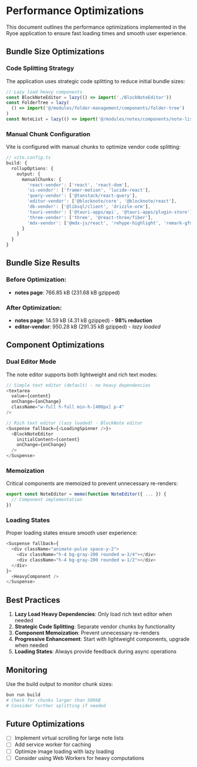 # Performance Optimizations

This document outlines the performance optimizations implemented in the Ryoe application to ensure fast loading times and smooth user experience.

## Bundle Size Optimizations

### Code Splitting Strategy

The application uses strategic code splitting to reduce initial bundle sizes:

```typescript
// Lazy load heavy components
const BlockNoteEditor = lazy(() => import('./BlockNoteEditor'))
const FolderTree = lazy(
  () => import('@/modules/folder-management/components/folder-tree')
)
const NoteList = lazy(() => import('@/modules/notes/components/note-list'))
```

### Manual Chunk Configuration

Vite is configured with manual chunks to optimize vendor code splitting:

```typescript
// vite.config.ts
build: {
  rollupOptions: {
    output: {
      manualChunks: {
        'react-vendor': ['react', 'react-dom'],
        'ui-vendor': ['framer-motion', 'lucide-react'],
        'query-vendor': ['@tanstack/react-query'],
        'editor-vendor': ['@blocknote/core', '@blocknote/react'],
        'db-vendor': ['@libsql/client', 'drizzle-orm'],
        'tauri-vendor': ['@tauri-apps/api', '@tauri-apps/plugin-store'],
        'three-vendor': ['three', '@react-three/fiber'],
        'mdx-vendor': ['@mdx-js/react', 'rehype-highlight', 'remark-gfm']
      }
    }
  }
}
```

## Bundle Size Results

### Before Optimization:

- **notes page**: 766.85 kB (231.68 kB gzipped)

### After Optimization:

- **notes page**: 14.59 kB (4.31 kB gzipped) - **98% reduction**
- **editor-vendor**: 950.28 kB (291.35 kB gzipped) - _lazy loaded_

## Component Optimizations

### Dual Editor Mode

The note editor supports both lightweight and rich text modes:

```typescript
// Simple text editor (default) - no heavy dependencies
<textarea
  value={content}
  onChange={onChange}
  className="w-full h-full min-h-[400px] p-4"
/>

// Rich text editor (lazy loaded) - BlockNote editor
<Suspense fallback={<LoadingSpinner />}>
  <BlockNoteEditor
    initialContent={content}
    onChange={onChange}
  />
</Suspense>
```

### Memoization

Critical components are memoized to prevent unnecessary re-renders:

```typescript
export const NoteEditor = memo(function NoteEditor({ ... }) {
  // Component implementation
})
```

### Loading States

Proper loading states ensure smooth user experience:

```typescript
<Suspense fallback={
  <div className="animate-pulse space-y-2">
    <div className="h-4 bg-gray-200 rounded w-3/4"></div>
    <div className="h-4 bg-gray-200 rounded w-1/2"></div>
  </div>
}>
  <HeavyComponent />
</Suspense>
```

## Best Practices

1. **Lazy Load Heavy Dependencies**: Only load rich text editor when needed
2. **Strategic Code Splitting**: Separate vendor chunks by functionality
3. **Component Memoization**: Prevent unnecessary re-renders
4. **Progressive Enhancement**: Start with lightweight components, upgrade when needed
5. **Loading States**: Always provide feedback during async operations

## Monitoring

Use the build output to monitor chunk sizes:

```bash
bun run build
# Check for chunks larger than 500kB
# Consider further splitting if needed
```

## Future Optimizations

- [ ] Implement virtual scrolling for large note lists
- [ ] Add service worker for caching
- [ ] Optimize image loading with lazy loading
- [ ] Consider using Web Workers for heavy computations
